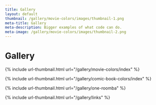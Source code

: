 ```yaml
---
title: Gallery
layout: default
thumbnail: /gallery/movie-colors/images/thumbnail-1.png
meta-title: Gallery
meta-description: Bigger examples of what code can do.
meta-image: /gallery/movie-colors/images/thumbnail-2.png
---
```


# Gallery

{% include url-thumbnail.html url="/gallery/movie-colors/index" %}

{% include url-thumbnail.html url="/gallery/comic-book-colors/index" %}

{% include url-thumbnail.html url="/gallery/one-roomba" %}

{% include url-thumbnail.html url="/gallery/links" %}